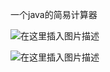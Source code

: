 ﻿一个java的简易计算器


![在这里插入图片描述](https://img-blog.csdnimg.cn/20191210023603496.gif)

![在这里插入图片描述](https://img-blog.csdnimg.cn/20191210023611532.gif)
